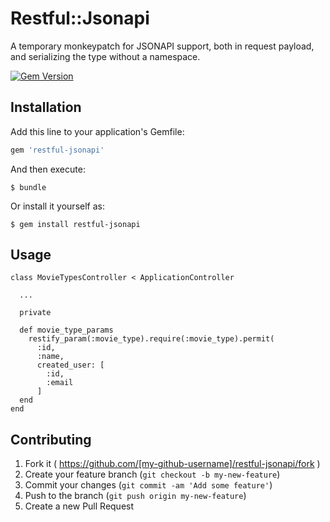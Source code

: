 # Restful::Jsonapi

A temporary monkeypatch for JSONAPI support, both in request payload, and serializing the type without a namespace.

[![Gem Version](https://badge.fury.io/rb/restful-jsonapi.svg)](http://badge.fury.io/rb/restful-jsonapi)


## Installation

Add this line to your application's Gemfile:

```ruby
gem 'restful-jsonapi'
```

And then execute:

    $ bundle

Or install it yourself as:

    $ gem install restful-jsonapi

## Usage

```
class MovieTypesController < ApplicationController

  ...
 
  private

  def movie_type_params
    restify_param(:movie_type).require(:movie_type).permit(
      :id,
      :name,
      created_user: [
        :id,
        :email
      ]
  end
end
```

## Contributing

1. Fork it ( https://github.com/[my-github-username]/restful-jsonapi/fork )
2. Create your feature branch (`git checkout -b my-new-feature`)
3. Commit your changes (`git commit -am 'Add some feature'`)
4. Push to the branch (`git push origin my-new-feature`)
5. Create a new Pull Request
